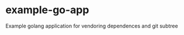 example-go-app
==============

Example golang application for vendoring dependences and git subtree

